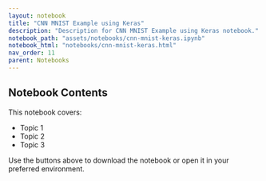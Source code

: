```yaml
---
layout: notebook
title: "CNN MNIST Example using Keras"
description: "Description for CNN MNIST Example using Keras notebook."
notebook_path: "assets/notebooks/cnn-mnist-keras.ipynb"
notebook_html: "notebooks/cnn-mnist-keras.html"
nav_order: 11
parent: Notebooks
---
```


## Notebook Contents

This notebook covers:

- Topic 1
- Topic 2
- Topic 3

Use the buttons above to download the notebook or open it in your preferred environment.
